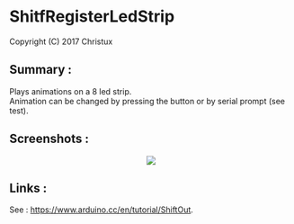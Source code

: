 # ShitfRegisterLedStrip

Copyright (C) 2017 Christux

## Summary :

Plays animations on a 8 led strip.</br>
Animation can be changed by pressing the button or by serial prompt (see test).

## Screenshots :

<p align="center">
  <img src="ShitfRegisterLedStrip/ledstrip.png"/>
</p>

## Links :

See : <a href="https://www.arduino.cc/en/tutorial/ShiftOut">https://www.arduino.cc/en/tutorial/ShiftOut</a>.